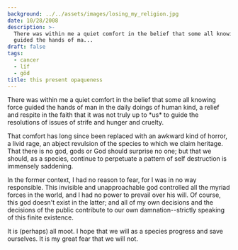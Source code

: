 ```yaml
---
background: ../../assets/images/losing_my_religion.jpg
date: 10/28/2008
description: >-
  There was within me a quiet comfort in the belief that some all knowing force
  guided the hands of ma...
draft: false
tags:
  - cancer
  - lïf
  - göd
title: this present opaqueness
---
```


There was within me a quiet comfort in the belief that some all knowing force guided the hands of man in the daily doings of human kind, a relief and respite in the faith that it was not truly up to \*us\* to guide the resolutions of issues of strife and hunger and cruelty.

That comfort has long since been replaced with an awkward kind of horror, a livid rage, an abject revulsion of the species to which we claim heritage. That there is no god, gods or God should surprise no one; but that we should, as a species, continue to perpetuate a pattern of self destruction is immensely saddening.

In the former context, I had no reason to fear, for I was in no way responsible. This invisible and unapproachable god controlled all the myriad forces in the world, and I had no power to prevail over his will. Of course, this god doesn't exist in the latter; and all of my own decisions and the decisions of the public contribute to our own damnation--strictly speaking of this finite existence.

It is (perhaps) all moot. I hope that we will as a species progress and save ourselves. It is my great fear that we will not.
